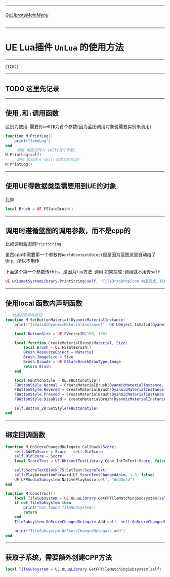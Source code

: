 ___________________________________________________________________________________________
###### [GoLibraryMainMenu](../_LibraryMainMenu_.md)
___________________________________________________________________________________________
# UE  Lua插件 `UnLua` 的使用方法


___________________________________________________________________________________________

[TOC]

------

## TODO 这里先记录

------

## 使用`.`和`:`调用函数
区别为使用`.`需要传self作为首个参数(因为蓝图调用对象也需要实例来调用)
```Lua
function M:PrintLog()
    print("SomeLog")
end
-- . 调用 需显式传入 self(首个参数)
M.PrintLog(self)
-- : 调用 自动传入 self(无需显式写出)
M:PrintLog()

```
------

## 使用UE得数据类型需要用到UE的对象
比如
```Lua
local Brush = UE.FSlateBrush()

```
------

## 调用时遵循蓝图的调用参数，而不是cpp的

比如调用蓝图的`PrintString`

虽然cpp中需要第一个参数传`WorldContextObject`但是因为蓝图这里自动给了this，所以不用传

下面这个第一个参数传`this`，是因为`lua`方法`.`调用
如果换成`:`调用就不用传`self`

```lua
UE.UKismetSystemLibrary.PrintString(self, "TileDragDropIcon 构造完成，红色提示", true, true, UE.FLinearColor(1, 0, 0, 1), 5.0, "None")
```

------

## 使用local 函数内声明函数
```Lua
-- 根据材质修改按钮
function M:SetButtonMaterial(DyanmicMaterialInstance)
    print("IsValid(DyanmicMaterialInstance)", UE.UObject.IsValid(DyanmicMaterialInstance))

    local ButtonSize = UE.FVector2D(100, 100)

    local function CreateMaterialBrush(Material, Size)
        local Brush = UE.FSlateBrush()
        Brush.ResourceObject = Material
        Brush.ImageSize = Size
        Brush.DrawAs = UE.ESlateBrushDrawType.Image
        return Brush
    end

    local FButtonStyle = UE.FButtonStyle()
    FButtonStyle.Normal = CreateMaterialBrush(DyanmicMaterialInstance, ButtonSize)
    FButtonStyle.Hovered = CreateMaterialBrush(DyanmicMaterialInstance, ButtonSize)
    FButtonStyle.Pressed = CreateMaterialBrush(DyanmicMaterialInstance, ButtonSize)
    FButtonStyle.Disabled = CreateMaterialBrush(DyanmicMaterialInstance, ButtonSize)

    self.Button_28:SetStyle(FButtonStyle)
end
```

------

## 绑定回调函数

```lua
function M:OnScoreChangedDelegate_Callback(Score)
    self.AddToScore = Score - self.OldScore
    self.OldScore = Score
    local ScoreText = UE.UKismetTextLibrary.Conv_IntToText(Score, false, true, 1, 324)

    self.ScoreTextBlock_75:SetText(ScoreText)
    self:PlayAnimationForward(UE.ScoreTextChangedAnim, 1.0, false)
    UE.UFPAudioSubsystem.NativePlayAudio(self, "AddGold")
end

function M:Construct()
    local TileSubsystem = UE.ULuaLibrary.GetFPTileMatchingSubsystem(self)
    if not TileSubsystem then
        print("not found TileSubsystem")
        return
    end
    TileSubsystem.OnScoreChangedDelegate:Add(self, self.OnScoreChangedDelegate_Callback)

    print("TileSubsystem.OnScoreChangedDelegate.Add")
end
```



------

## 获取子系统，需要额外创建CPP方法

```lua
local TileSubsystem = UE.ULuaLibrary.GetFPTileMatchingSubsystem(self)
```

